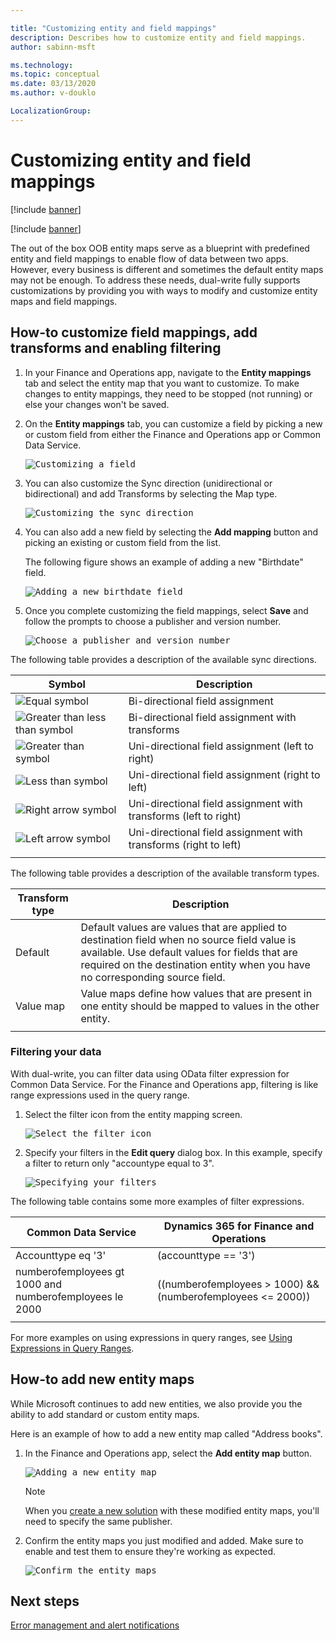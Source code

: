 ```yaml
---

title: "Customizing entity and field mappings"
description: Describes how to customize entity and field mappings.
author: sabinn-msft

ms.technology: 
ms.topic: conceptual
ms.date: 03/13/2020
ms.author: v-douklo

LocalizationGroup: 
---
```


# Customizing entity and field mappings

[!include [banner](../../includes/banner.md)]

[!include [banner](../../includes/preview-banner.md)]

The out of the box OOB entity maps serve as a blueprint with predefined entity and field mappings to enable flow of data between two apps. However, every business is different and sometimes the default entity maps may not be enough. To address these needs, dual-write fully supports customizations by providing you with ways to modify and customize entity maps and field mappings.

## How-to customize field mappings, add transforms and enabling filtering

1. In your Finance and Operations app, navigate to the **Entity mappings** tab and select the entity map that you want to customize. To make changes to entity mappings, they need to be stopped (not running) or else your changes won't be saved.

2. On the **Entity mappings** tab, you can customize a field by picking a new or custom field from either the Finance and Operations app or Common Data Service.

    <kbd>![Customizing a field](media/customize-a-field.png)

3. You can also customize the Sync direction (unidirectional or bidirectional) and add Transforms by selecting the Map type.

    <kbd>![Customizing the sync direction](media/customize-sync-direction.png)

4. You can also add a new field by selecting the **Add mapping** button and picking an existing or custom field from the list. 

    The following figure shows an example of adding a new "Birthdate" field.

    <kbd>![Adding a new birthdate field](media/add-new-field.png)  

5. Once you complete customizing the field mappings, select **Save** and follow the prompts to choose a publisher and version number.

    <kbd>![Choose a publisher and version number](media/choose-publisher-version.png)

The following table provides a description of the available sync directions. 

|Symbol |Description |
| --- | --- |
|![Equal symbol](media/equal-symbol.png) |Bi-directional field assignment |
|![Greater than less than symbol](media/greater-less-symbol.png) |Bi-directional field assignment with transforms |
|![Greater than symbol](media/greater-than-symbol.png) |Uni-directional field assignment (left to right) |
|![Less than symbol](media/less-than-symbol.png) |Uni-directional field assignment (right to left) |
|![Right arrow symbol](media/right-arrow-symbol.png) |Uni-directional field assignment with transforms (left to right) |
|![Left arrow symbol](media/left-arrow-symbol.png) |Uni-directional field assignment with transforms (right to left) |
| | |

The following table provides a description of the available transform types.

|Transform type |Description |
| --- | --- |
|Default |Default values are values that are applied to destination field when no source field value is available. Use default values for fields that are required on the destination entity when you have no corresponding source field. |
|Value map |Value maps define how values that are present in one entity should be mapped to values in the other entity. | 
| | |

### Filtering your data

With dual-write, you can filter data using OData filter expression for Common Data Service. For the Finance and Operations app, filtering is like range expressions used in the query range.

1. Select the filter icon from the entity mapping screen.

    <kbd>![Select the filter icon](media/select-filter-icon.png)

2. Specify your filters in the **Edit query** dialog box. In this example, specify a filter to return only "accountype equal to 3".

    <kbd>![Specifying your filters](media/specify-filters.png)

The following table contains some more examples of filter expressions.

|Common Data Service |Dynamics 365 for Finance and Operations |
| --- | --- |
|Accounttype eq '3' |(accounttype == '3') |
|numberofemployees gt 1000 and <br/>numberofemployees le 2000 |((numberofemployees > 1000) &&<br/> (numberofemployees <= 2000)) |
| | |

For more examples on using expressions in query ranges, see [Using Expressions in Query Ranges](https://docs.microsoft.com/dynamicsax-2012/developer/using-expressions-in-query-ranges).

## How-to add new entity maps

While Microsoft continues to add new entities, we also provide you the ability to add standard or custom entity maps.

Here is an example of how to add a new entity map called "Address books".

1. In the Finance and Operations app, select the **Add entity map** button.

    <kbd>![Adding a new entity map](media/add-new-entity-map.png)

    >[!Note]
    >When you [create a new solution](#create-a-new-dual-write-solution-and-add-your-components-(customized-entity-maps)) with these modified entity maps, you'll need to specify the same publisher.

2. Confirm the entity maps you just modified and added. Make sure to enable and test them to ensure they're working as expected.

    <kbd>![Confirm the entity maps](media/confirm-entity-maps.png)

## Next steps

[Error management and alert notifications](errors-and-alerts.md)

